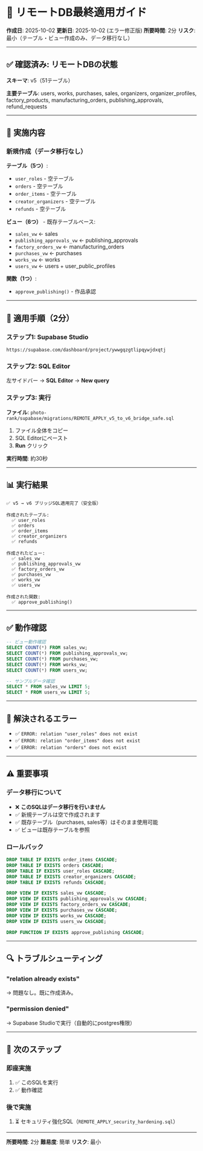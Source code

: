 # 🚀 リモートDB最終適用ガイド

**作成日**: 2025-10-02
**更新日**: 2025-10-02 (エラー修正版)
**所要時間**: 2分
**リスク**: 最小（テーブル・ビュー作成のみ、データ移行なし）

---

## ✅ 確認済み: リモートDBの状態

**スキーマ**: v5（51テーブル）

**主要テーブル**: users, works, purchases, sales, organizers, organizer_profiles, factory_products, manufacturing_orders, publishing_approvals, refund_requests

---

## 🎯 実施内容

### 新規作成（データ移行なし）

**テーブル（5つ）**:
- `user_roles` - 空テーブル
- `orders` - 空テーブル
- `order_items` - 空テーブル
- `creator_organizers` - 空テーブル
- `refunds` - 空テーブル

**ビュー（6つ）** - 既存テーブルベース:
- `sales_vw` ← sales
- `publishing_approvals_vw` ← publishing_approvals
- `factory_orders_vw` ← manufacturing_orders
- `purchases_vw` ← purchases
- `works_vw` ← works
- `users_vw` ← users + user_public_profiles

**関数（1つ）**:
- `approve_publishing()` - 作品承認

---

## 🚀 適用手順（2分）

### ステップ1: Supabase Studio

```
https://supabase.com/dashboard/project/ywwgqzgtlipqywjdxqtj
```

### ステップ2: SQL Editor

左サイドバー → **SQL Editor** → **New query**

### ステップ3: 実行

**ファイル**: `photo-rank/supabase/migrations/REMOTE_APPLY_v5_to_v6_bridge_safe.sql`

1. ファイル全体をコピー
2. SQL Editorにペースト
3. **Run** クリック

**実行時間**: 約30秒

---

## 📊 実行結果

```
✅ v5 → v6 ブリッジSQL適用完了（安全版）

作成されたテーブル:
  ✅ user_roles
  ✅ orders
  ✅ order_items
  ✅ creator_organizers
  ✅ refunds

作成されたビュー:
  ✅ sales_vw
  ✅ publishing_approvals_vw
  ✅ factory_orders_vw
  ✅ purchases_vw
  ✅ works_vw
  ✅ users_vw

作成された関数:
  ✅ approve_publishing()
```

---

## ✅ 動作確認

```sql
-- ビュー動作確認
SELECT COUNT(*) FROM sales_vw;
SELECT COUNT(*) FROM publishing_approvals_vw;
SELECT COUNT(*) FROM purchases_vw;
SELECT COUNT(*) FROM works_vw;
SELECT COUNT(*) FROM users_vw;

-- サンプルデータ確認
SELECT * FROM sales_vw LIMIT 5;
SELECT * FROM users_vw LIMIT 5;
```

---

## 🎉 解決されるエラー

- ✅ `ERROR: relation "user_roles" does not exist`
- ✅ `ERROR: relation "order_items" does not exist`
- ✅ `ERROR: relation "orders" does not exist`

---

## ⚠️ 重要事項

### データ移行について

- ❌ **このSQLはデータ移行を行いません**
- ✅ 新規テーブルは空で作成されます
- ✅ 既存テーブル（purchases, sales等）はそのまま使用可能
- ✅ ビューは既存テーブルを参照

### ロールバック

```sql
DROP TABLE IF EXISTS order_items CASCADE;
DROP TABLE IF EXISTS orders CASCADE;
DROP TABLE IF EXISTS user_roles CASCADE;
DROP TABLE IF EXISTS creator_organizers CASCADE;
DROP TABLE IF EXISTS refunds CASCADE;

DROP VIEW IF EXISTS sales_vw CASCADE;
DROP VIEW IF EXISTS publishing_approvals_vw CASCADE;
DROP VIEW IF EXISTS factory_orders_vw CASCADE;
DROP VIEW IF EXISTS purchases_vw CASCADE;
DROP VIEW IF EXISTS works_vw CASCADE;
DROP VIEW IF EXISTS users_vw CASCADE;

DROP FUNCTION IF EXISTS approve_publishing CASCADE;
```

---

## 🔍 トラブルシューティング

### "relation already exists"
→ 問題なし。既に作成済み。

### "permission denied"
→ Supabase Studioで実行（自動的にpostgres権限）

---

## 📝 次のステップ

### 即座実施
1. ✅ このSQLを実行
2. ✅ 動作確認

### 後で実施
1. ⏳ セキュリティ強化SQL（`REMOTE_APPLY_security_hardening.sql`）

---

**所要時間**: 2分
**難易度**: 簡単
**リスク**: 最小
